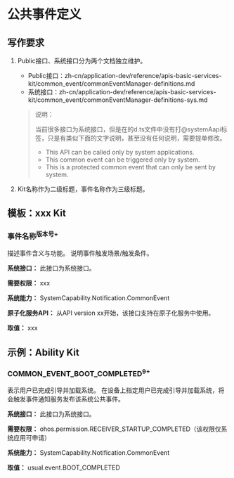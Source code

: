 # 公共事件定义

## 写作要求

1. Public接口、系统接口分为两个文档独立维护。

    - Public接口：zh-cn/application-dev/reference/apis-basic-services-kit/common_event/commonEventManager-definitions.md
    - 系统接口：zh-cn/application-dev/reference/apis-basic-services-kit/common_event/commonEventManager-definitions-sys.md

    > 说明：
    >
    > 当前很多接口为系统接口，但是在的d.ts文件中没有打@systemAapi标签，只是有类似下面的文字说明，甚至没有任何说明，需要提单修改。 
    > - This API can be called only by system applications. 
    > - This common event can be triggered only by system. 
    > - This is a protected common event that can only be sent by system. 

2. Kit名称作为二级标题，事件名称作为三级标题。




## 模板：xxx Kit

### 事件名称<sup>版本号+</sup>

描述事件含义与功能。
说明事件触发场景/触发条件。



**系统接口：** 此接口为系统接口。

**需要权限：** xxx

**系统能力：** SystemCapability.Notification.CommonEvent

**原子化服务API：** 从API version xx开始，该接口支持在原子化服务中使用。

**取值：** xxx






## 示例：Ability Kit

### COMMON_EVENT_BOOT_COMPLETED<sup>9+</sup>

表示用户已完成引导并加载系统。
在设备上指定用户已完成引导并加载系统，将会触发事件通知服务发布该系统公共事件。

**系统接口：** 此接口为系统接口。

**需要权限：** ohos.permission.RECEIVER_STARTUP_COMPLETED（该权限仅系统应用可申请）

**系统能力：** SystemCapability.Notification.CommonEvent

**取值：** usual.event.BOOT_COMPLETED


